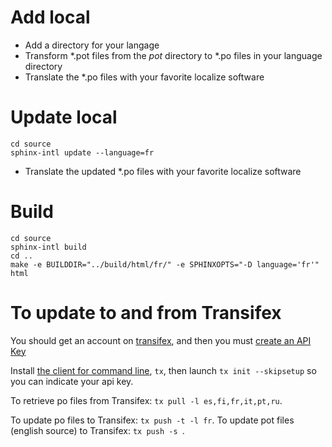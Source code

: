Add local
============

* Add a directory for your langage
* Transform \*.pot files from the *pot* directory to \*.po files in your language directory
* Translate the \*.po files with your favorite localize software

Update local
==============

```
cd source
sphinx-intl update --language=fr
```

* Translate the updated \*.po files with your favorite localize software

Build
=======

```
cd source
sphinx-intl build
cd ..
make -e BUILDDIR="../build/html/fr/" -e SPHINXOPTS="-D language='fr'" html
```

To update to and from Transifex
===============================

You should get an account on [transifex](https://www.transifex.com), and then you must
[create an API Key](https://www.transifex.com/user/settings/api/)

Install [the client for command line](https://docs.transifex.com/client/installing-the-client), 
`tx`, then launch `tx init --skipsetup` so you can indicate your api key.

To retrieve po files from Transifex: `tx pull -l es,fi,fr,it,pt,ru`.

To update po files to Transifex: `tx push -t -l fr`.
To update pot files (english source) to Transifex: `tx push -s `.
